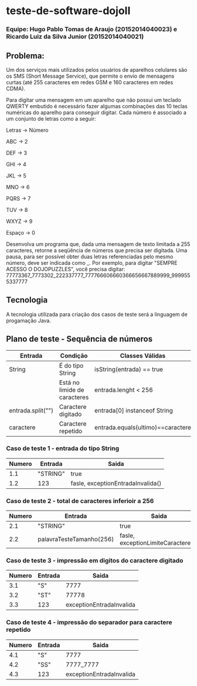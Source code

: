 # teste-de-software-dojoII

### Equipe: Hugo Pablo Tomas de Araujo (20152014040023) e Ricardo Luiz da Silva Junior (20152014040021)

## Problema:
Um dos serviços mais utilizados pelos usuários de aparelhos celulares são os SMS (Short Message Service), que permite o envio de mensagens curtas (até 255 caracteres em redes GSM e 160 caracteres em redes CDMA). 

Para digitar uma mensagem em um aparelho que não possui um teclado QWERTY embutido é necessário fazer algumas combinações das 10 teclas numéricas do aparelho para conseguir digitar. Cada número é associado a um conjunto de letras como a seguir:

Letras ->  Número 

ABC    ->  2 

DEF    ->  3 

GHI    ->  4 

JKL    ->  5 

MNO    ->  6 

PQRS   ->  7 

TUV    ->  8 

WXYZ   ->  9 

Espaço -> 0 

Desenvolva um programa que, dada uma mensagem de texto limitada a 255 caracteres, retorne a seqüência de números que precisa ser digitada. Uma pausa, para ser possível obter duas letras referenciadas pelo mesmo número, deve ser indicada como _.
Por exemplo, para digitar "SEMPRE ACESSO O DOJOPUZZLES", você precisa digitar:
77773367_7773302_222337777_777766606660366656667889999_9999555337777

## Tecnologia
A tecnologia utilizada para criação dos casos de teste será a linguagem de progamação Java.

## Plano de teste - Sequência de números

| Entrada             | Condição                            | Classes Válidas                     | Classes Inválidas                |
| -------------       | -------------                       | --------------------------------    | ----------------                 |
| String              | É do tipo String                    | isString(entrada) == true           | isString(entrada) == false       |
|                     | Está no limide de caracteres        | entrada.lenght < 256                | entrada.lenght >= 256            |
| entrada.split("")   | Caractere digitado                  | entrada[0] instanceof String        | ~(entrada[0] instanceof String)  |
| caractere           | Caractere repetido                  | entrada.equals(ultimo)==caractere   | entrada.equals(ultimo)!=caractere|

### Caso de teste 1 - entrada do tipo String
| Numero                | Entrada                             | Saida                            |
| -------------         | -------------                       | -------------------------------- |
| 1.1                   | "STRING"                            | true                             |
| 1.2                   | 123                                 | fasle, exceptionEntradaInvalida()|

### Caso de teste 2 - total de caracteres inferioir a 256
| Numero                | Entrada                             | Saida                             |
| -------------         | -------------                       | ----------------------------------|
| 2.1                   | "STRING"                            | true                              |
| 2.2                   | palavraTesteTamanho(256)            | fasle, exceptionLimiteCaracteres()|

### Caso de teste 3 - impressão em digitos do caractere digitado
| Numero                | Entrada                             | Saida                            |
| -------------         | -------------                       | -------------------------------- |
| 3.1                   | "S"                                 | 7777                             |
| 3.2                   | "ST"                                | 77778                            |
| 3.3                   | 123                                 | exceptionEntradaInvalida         |

### Caso de teste 4 - impressão do separador para caractere repetido
| Numero                | Entrada                             | Saida                            |
| -------------         | -------------                       | -------------------------------- |
| 4.1                   | "S"                                 | 7777                             |
| 4.2                   | "SS"                                | 7777_7777                        |
| 4.3                   | 123                                 | exceptionEntradaInvalida         |

